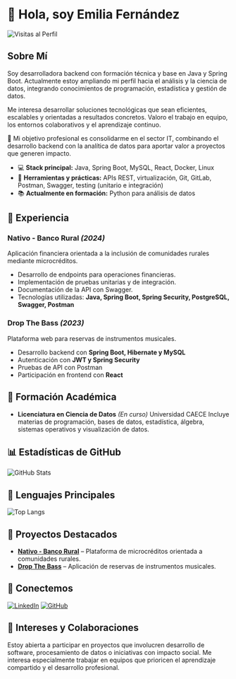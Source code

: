 # 👋 Hola, soy Emilia Fernández

![Visitas al Perfil](https://komarev.com/ghpvc/?username=EmiiFernandez\&color=blue)

## Sobre Mí

Soy desarrolladora backend con formación técnica y base en Java y Spring Boot. Actualmente estoy ampliando mi perfil hacia el análisis y la ciencia de datos, integrando conocimientos de programación, estadística y gestión de datos.

Me interesa desarrollar soluciones tecnológicas que sean eficientes, escalables y orientadas a resultados concretos. Valoro el trabajo en equipo, los entornos colaborativos y el aprendizaje continuo.

🎯 Mi objetivo profesional es consolidarme en el sector IT, combinando el desarrollo backend con la analítica de datos para aportar valor a proyectos que generen impacto.

* 💻 **Stack principal:** Java, Spring Boot, MySQL, React, Docker, Linux
* 🔧 **Herramientas y prácticas:** APIs REST, virtualización, Git, GitLab, Postman, Swagger, testing (unitario e integración)
* 📚 **Actualmente en formación:** Python para análisis de datos

## 💼 Experiencia

### Nativo - Banco Rural *(2024)*

Aplicación financiera orientada a la inclusión de comunidades rurales mediante microcréditos.

* Desarrollo de endpoints para operaciones financieras.
* Implementación de pruebas unitarias y de integración.
* Documentación de la API con Swagger.
* Tecnologías utilizadas: **Java, Spring Boot, Spring Security, PostgreSQL, Swagger, Postman**

### Drop The Bass *(2023)*

Plataforma web para reservas de instrumentos musicales.

* Desarrollo backend con **Spring Boot, Hibernate y MySQL**
* Autenticación con **JWT y Spring Security**
* Pruebas de API con Postman
* Participación en frontend con **React**

## 🧠 Formación Académica

* **Licenciatura en Ciencia de Datos** *(En curso)*
    Universidad CAECE
    Incluye materias de programación, bases de datos, estadística, álgebra, sistemas operativos y visualización de datos.

## 📊 Estadísticas de GitHub

![GitHub Stats](https://github-readme-stats.vercel.app/api?username=EmiiFernandez\&show_icons=true\&theme=radical\&hide_title=true)

## 🌟 Lenguajes Principales

![Top Langs](https://github-readme-stats.vercel.app/api/top-langs/?username=EmiiFernandez\&layout=compact\&theme=radical\&hide_title=true)

## 🚀 Proyectos Destacados

* [**Nativo - Banco Rural**](https://github.com/EmiiFernandez/i003-nativo-bank) – Plataforma de microcréditos orientada a comunidades rurales.
* [**Drop The Bass**](https://github.com/EmiiFernandez/dtb-dh) – Aplicación de reservas de instrumentos musicales.

## 🔗 Conectemos

[![LinkedIn](https://img.shields.io/badge/LinkedIn-0A66C2?style=for-the-badge\&logo=linkedin\&logoColor=white)](https://www.linkedin.com/in/emiliafernandez)
[![GitHub](https://img.shields.io/badge/GitHub-171515?style=for-the-badge\&logo=github\&logoColor=white)](https://github.com/EmiiFernandez)

## 🤝 Intereses y Colaboraciones

Estoy abierta a participar en proyectos que involucren desarrollo de software, procesamiento de datos o iniciativas con impacto social. Me interesa especialmente trabajar en equipos que prioricen el aprendizaje compartido y el desarrollo profesional.
